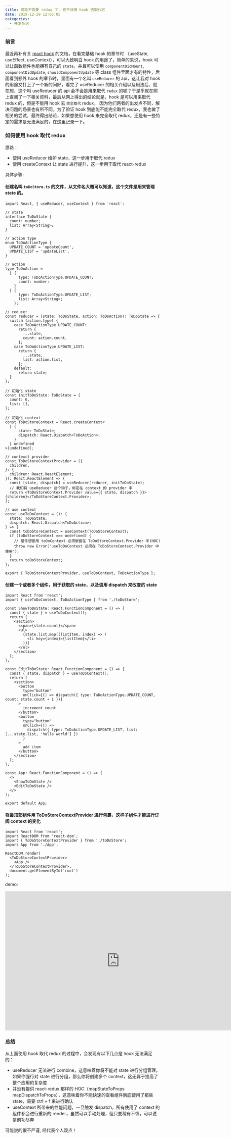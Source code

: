 ```yaml
---
title: 可能不需要 redux 了, 但不该用 hook 去取代它
date: 2019-12-29 12:05:05
categories:
  - 开发杂记
---
```


### 前言

最近再补有关 [react hook](https://zh-hans.reactjs.org/docs/hooks-reference.html) 的文档，在看完基础 hook 的章节时 （useState, useEffect, useContext），可以大致明白 hook 的用途了，简单的来说，hook 可以让函数组件也能拥有自己的 `state`，并且可以使用 `componentDidMount`, `componentDidUpdate`, `shouldComponentUpdate` 等 class 组件里面才有的特性，后面看到额外 hook 的章节时，里面有一个名叫 `useReducer` 的 api，这让我对 hook 的用途又打上了一个新的问好，看完了 useReducer 的相关介绍以及用法后，就在想，这个叫 useReducer 的 api 会不会是用来取代 `redux` 的呢？于是乎就在网上查阅了一下相关资料，最后从网上得出的结论就是，hook 是可以用来取代 redux 的，但是不能用 hook 去 `完全取代` redux， 因为他们两者的出发点不同，解决问题的场景也有所不同。为了验证 hook 到底能不能完全取代 redux，我也做了相关的尝试，最终得出结论，如果想使用 hook 来完全取代 redux，还是有一些特定的需求是无法满足的，在这里记录一下。

<!--more-->

### 如何使用 hook 取代 redux

思路：

- 使用 useReducer 维护 state，这一步用于取代 redux
- 使用 createContext 让 state 进行提升，这一步用于取代 react-redux

具体步骤:

#### 创建名叫 `toDoStore.ts` 的文件，从文件名大概可以知道，这个文件是用来管理 state 的。

```tsx
import React, { useReducer, useContext } from 'react';

// state
interface ToDoState {
  count: number;
  list: Array<String>;
}

// action type
enum ToDoActionType {
  UPDATE_COUNT = 'updateCount',
  UPDATE_LIST = 'updateList',
}

// action
type ToDoAction =
  | {
      type: ToDoActionType.UPDATE_COUNT;
      count: number;
    }
  | {
      type: ToDoActionType.UPDATE_LIST;
      list: Array<String>;
    };

// reducer
const reducer = (state: ToDoState, action: ToDoAction): ToDoState => {
  switch (action.type) {
    case ToDoActionType.UPDATE_COUNT:
      return {
        ...state,
        count: action.count,
      };
    case ToDoActionType.UPDATE_LIST:
      return {
        ...state,
        list: action.list,
      };
    default:
      return state;
  }
};

// 初始化 state
const initToDoState: ToDoState = {
  count: 0,
  list: [],
};

// 初始化 context
const ToDoStoreContext = React.createContext<
  | {
      state: ToDoState;
      dispatch: React.Dispatch<ToDoAction>;
    }
  | undefined
>(undefined);

// contexct provider
const ToDoStoreContextProvider = ({
  children,
}: {
  children: React.ReactElement;
}): React.ReactElement => {
  const [state, dispatch] = useReducer(reducer, initToDoState);
  // 我们将 useReducer 这个钩子，绑定在 context 的 provider 中
  return <ToDoStoreContext.Provider value={{ state, dispatch }}>{children}</ToDoStoreContext.Provider>;
};

// use context
const useToDoContext = (): {
  state: ToDoState;
  dispatch: React.Dispatch<ToDoAction>;
} => {
  const toDoStoreContext = useContext(ToDoStoreContext);
  if (toDoStoreContext === undefined) {
    // 组件想使用 toDoContext 必须嵌套在 ToDoStoreContext.Provider 中(HOC)
    throw new Error('useToDoContext 必须在 ToDoStoreContext.Provider 中使用');
  }
  return toDoStoreContext;
};

export { ToDoStoreContextProvider, useToDoContext, ToDoActionType };
```

#### 创建一个或者多个组件，用于获取的 state，以及调用 dispatch 来改变的 state

```tsx
import React from 'react';
import { useToDoContext, ToDoActionType } from './toDoStore';

const ShowToDoState: React.FunctionComponent = () => {
  const { state } = useToDoContext();
  return (
    <section>
      <span>{state.count}</span>
      <ul>
        {state.list.map((listItem, index) => (
          <li key={index}>{listItem}</li>
        ))}
      </ul>
    </section>
  );
};

const EditToDoState: React.FunctionComponent = () => {
  const { state, dispatch } = useToDoContext();
  return (
    <section>
      <button
        type="button"
        onClick={() => dispatch({ type: ToDoActionType.UPDATE_COUNT, count: state.count + 1 })}
      >
        increment count
      </button>
      <button
        type="button"
        onClick={() =>
          dispatch({ type: ToDoActionType.UPDATE_LIST, list: [...state.list, 'hello world'] })
        }
      >
        add item
      </button>
    </section>
  );
};

const App: React.FunctionComponent = () => (
  <>
    <ShowToDoState />
    <EditToDoState />
  </>
);

export default App;
```

#### 将最顶部组件用 ToDoStoreContextProvider 进行包裹，这样子组件才能进行订阅 context 的变化

```tsx
import React from 'react';
import ReactDOM from 'react-dom';
import { ToDoStoreContextProvider } from './toDoStore';
import App from './App';

ReactDOM.render(
  <ToDoStoreContextProvider>
    <App />
  </ToDoStoreContextProvider>,
  document.getElementById('root')
);
```

demo:

<iframe height="450" width="740" src="https://codesandbox.io/embed/cant-replace-redux-with-hooks-fru24?fontsize=14&hidenavigation=1&theme=dark" frameborder="0" allowfullscreen>
</iframe>

### 总结

从上面使用 hook 取代 redux 的过程中，会发现有以下几点是 hook 无法满足的：

- useReducer 无法进行 combine，这意味着你将不能对 state 进行分组管理，如果你强行对 state 进行分组，那么你将创建多个 context，这无异于提高了整个应用的复杂度
- 并没有提供 react-redux 那样的 HOC（mapStateToProps mapDispatchToProps），这意味着你不能快速的查看组件到底使用了那些 state，需要 ctrl + f 来进行确认
- useContext 所带来的性能问题，一旦触发 dispatch，所有使用了 context 的组件都会进行重新的 render，虽然可以手动处理，但只要稍有不慎，可以说是前功尽弃

可能说的很不严谨, 经代表个人观点！
